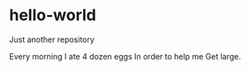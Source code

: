 # hello-world
Just another repository

Every morning I ate 4 dozen eggs
In order to help me
Get large.
